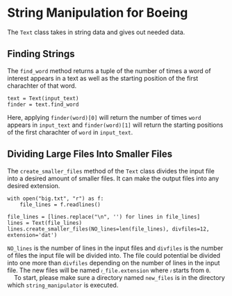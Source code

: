 # String Manipulation for Boeing

The `Text` class takes in string data and gives out needed data.

## Finding Strings
The `find_word` method returns a tuple of the number of times a word of interest appears in a text as well as the starting position of the first charachter of that word.

```
text = Text(input_text)
finder = text.find_word
```

Here, applying `finder(word)[0]` will return the number of times `word` appears in `input_text` and `finder(word)[1]` will return the starting positions of the first charachter of `word` in `input_text`. <br>

## Dividing Large Files Into Smaller Files
The `create_smaller_files` method of the `Text` class divides the input file into a desired amount of smaller files. It can make the output files into any desired extension.

```
with open("big.txt", "r") as f:
    file_lines = f.readlines()

file_lines = [lines.replace("\n", '') for lines in file_lines]
lines = Text(file_lines)
lines.create_smaller_files(NO_lines=len(file_lines), divfiles=12, extension='dat')
```
`NO_lines` is the number of lines in the input files and `divfiles` is the number of files the input file will be divided into. The file could potential be divided into one more than `divfiles` depending on the number of lines in the input file. The new files will be named `𝚤_file.extension` where `𝚤` starts from `0`. <br>
&nbsp;&nbsp;&nbsp;&nbsp;To start, please make sure a directory named `new_files` is in the directory which `string_manipulator` is executed.
